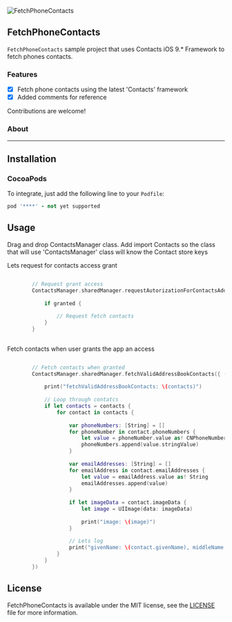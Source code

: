 ![FetchPhoneContacts](http://i.imgur.com/9Mpg638.jpg)

## FetchPhoneContacts

`FetchPhoneContacts` sample project that uses Contacts iOS 9.* Framework to fetch phones contacts.


### Features
- [x] Fetch phone contacts using the latest 'Contacts' framework
- [x] Added comments for reference

Contributions are welcome!

### About

----

## Installation

### CocoaPods

To integrate, just add the following line to your `Podfile`:

```ruby
pod '****' - not yet supported
```

## Usage

Drag and drop ContactsManager class.
Add import Contacts so the class that will use 'ContactsManager' class will know the Contact store keys


Lets request for contacts access grant

```Swift

        // Request grant access
        ContactsManager.sharedManager.requestAutorizationForContactsAddressBook { (granted, e) -> Void in
            
            if granted {
                
                // Request fetch contacts
            }
        }
        
```

Fetch contacts when user grants the app an access

```Swift

        // Fetch contacts when granted
        ContactsManager.sharedManager.fetchValidAddressBookContacts({ (contacts, e) -> Void in
            
            print("fetchValidAddressBookContacts: \(contacts)")
            
            // Loop through contatcs
            if let contacts = contacts {
                for contact in contacts {
                    
                    var phoneNumbers: [String] = []
                    for phoneNumber in contact.phoneNumbers {
                        let value = phoneNumber.value as! CNPhoneNumber
                        phoneNumbers.append(value.stringValue)
                    }
                    
                    var emailAddresses: [String] = []
                    for emailAddress in contact.emailAddresses {
                        let value = emailAddress.value as! String
                        emailAddresses.append(value)
                    }
                    
                    if let imageData = contact.imageData {
                        let image = UIImage(data: imageData)
                        
                        print("image: \(image)")
                    }
                    
                    // Lets log
                    print("givenName: \(contact.givenName), middleName: \(contact.middleName), familyName: \(contact.familyName), phoneNumbers: \(phoneNumbers), emailAddresses: \(emailAddresses)\n")
                }
            }
        })

```


## License

FetchPhoneContacts is available under the MIT license, see the [LICENSE](https://github.com/nferocious76/FetchPhoneContacts/blob/master/README.md) file for more information.
